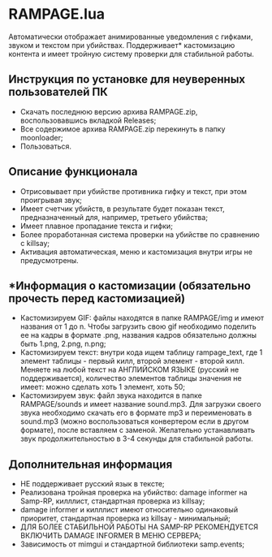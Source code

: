 # RAMPAGE.lua

Автоматически отображает анимированные уведомления с гифками, звуком и текстом при убийствах. Поддерживает* кастомизацию контента и имеет тройную систему проверки для стабильной работы.

## Инструкция по установке для неуверенных пользователей ПК
- Скачать последнюю версию архива RAMPAGE.zip, воспользовавшись вкладкой Releases;
- Все содержимое архива RAMPAGE.zip перекинуть в папку moonloader;
- Пользоваться.

## Описание функционала
- Отрисовывает при убийстве противника гифку и текст, при этом проигрывая звук;
- Имеет счетчик убийств, в результате будет показан текст, предназначенный для, например, третьего убийства;
- Имеет плавное пропадание текста и гифки;
- Более проработанная система проверки на убийстве по сравнению с killsay;
- Активация автоматическая, меню и кастомизация внутри игры не предусмотрены.

## *Информация о кастомизации (обязательно прочесть перед кастомизацией)
- Кастомизируем GIF: файлы находятся в папке RAMPAGE/img и имеют названия от 1 до n. Чтобы загрузить свою gif необходимо поделить ее на кадры в формате .png, названия кадров обязательно должны быть 1.png, 2.png, n.png;
- Кастомизируем текст: внутри кода ищем таблицу rampage_text, где 1 элемент таблицы - первый килл, второй элемент - второй килл. Меняете на любой текст на АНГЛИЙСКОМ ЯЗЫКЕ (русский не поддерживается), количество элементов таблицы значения не имеет: можно сделать хоть 1 элемент, хоть 50;
- Кастомизируем звук: файл звука находится в папке RAMPAGE/sounds и имеет название sound.mp3. Для загрузки своего звука необходимо скачать его в формате mp3 и переименовать в sound.mp3 (можно воспользоваться конвертером если в другом формате), после вставляем с заменой. Желательно устанавливать звук продолжительностью в 3-4 секунды для стабильной работы.

## Дополнительная информация
- НЕ поддерживает русский язык в тексте;
- Реализована тройная проверка на убийство: damage informer на Samp-RP, килллист, стандартная проверка из killsay;
- damage informer и килллист имеют относительно одинаковый приоритет, стандартная проверка из killsay - минимальный;
- ДЛЯ БОЛЕЕ СТАБИЛЬНОЙ РАБОТЫ НА SAMP-RP РЕКОМЕНДУЕТСЯ ВКЛЮЧИТЬ DAMAGE INFORMER В МЕНЮ СЕРВЕРА;
- Зависимость от mimgui и стандартной библиотеки samp.events;
